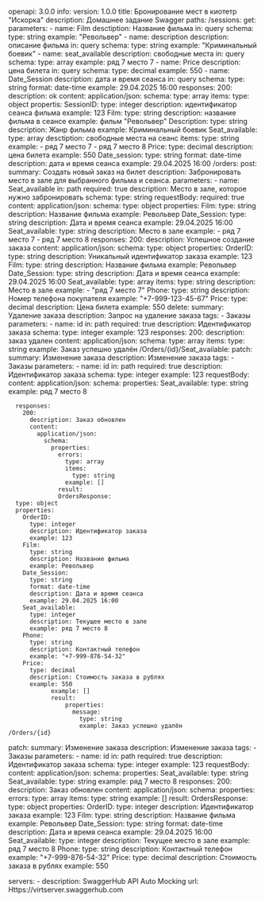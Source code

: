 openapi: 3.0.0
info: 
  version: 1.0.0
  title: Бронирование мест в киотетр "Искорка"
  description:  Домашнее задание Swagger 
paths:
  /sessions:
    get:
      parameters:
        - name: Film
          desctiption: Название фильма
          in: query
          schema:
            type: string
            example: "Револьвер"
        - name: description
          description: описание фильма
          in: query
          schema:
            type: string
            example: "Криминальный боевик"
        - name: seat_available
          description: свободные места
          in: query
          schema:
            type: array
            example: ряд 7 место 7
        - name: Price
          description: цена билета
          in: query
          schema:
            type: decimal
            example: 550
        - name: Date_Session
          description: дата и время сеанса
          in: query
          schema:
            type: string
            format: date-time
            example: 29.04.2025 16:00
      responses:
      200:
        description: ok
        content:
          application/json:
            schema:
            type: array
            items:
              type: object
              propertis:
                SessionID:
                  type: integer
                  description: идентификатор сеанса фильма
                  example: 123
                Film:
                  type: string
                  description: название фильма в сеансе
                  example: фильм "Револьвер"
                Description:
                  type: string
                  description: Жанр фильма
                  example: Криминальный боевик
                Seat_available: 
                  type: array
                  desctiption: свободные места на сеанс
                  items:
                    type: string
                  example: 
                    - ряд 7 место 7
                    - ряд 7 место 8
                  Price:
                    type: decimal
                    description: цена билета
                    example: 550
                  Date_session:
                    type: string
                    format: date-time
                    description: дата и время сеанса
                    example: 29.04.2025 16:00
  /orders: 
    post:
      summary: Создать новый заказ на билет
      description: Забронировать место в зале для выбранного фильма и сеанса.
      parameters:
        - name: Seat_available
          in: path
          required: true
          description: Место в зале, которое нужно забронировать 
          schema:
            type: string
      requestBody:
        required: true
        content:
          application/json:
            schema:
              type: object
              properties:
                Film:
                  type: string
                  description: Название фильма
                  example: Револьвер
                Date_Session:
                  type: string
                  description: Дата и время сеанса 
                  example: 29.04.2025 16:00
                Seat_available:
                  type: string
                  description: Место в зале
                  example: 
                    - ряд 7 место 7
                    - ряд 7 место 8
      responses:
        200:
          description: Успешное создание заказа
          content:
            application/json:
              schema:
                type: object
                properties:
                  OrderID:
                    type: string
                    description: Уникальный идентификатор заказа
                    example: 123
                  Film:
                    type: string
                    description: Название фильма
                    example: Револьвер
                  Date_Session:
                    type: string
                    description: Дата и время сеанса
                    example: 29.04.2025 16:00
                  Seat_available:
                    type: array
                    items:
                      type: string
                    description: Место в зале
                    example:
                      - "ряд 7 место 7"
                  Phone:
                    type: string
                    description: Номер телефона покупателя
                    example: "+7-999-123-45-67"
                  Price:
                    type: decimal
                    description: Цена билета
                    example: 550
  delete:
      summary: Удаление заказа
      description: Запрос на удаление заказа
      tags: 
        - Заказы
      parameters:
        - name: id
          in: path
          required: true
          description: Идентификатор заказа
          schema: 
            type: integer
            example: 123
      responses:
        200: 
          description: заказ удален
          content:
            application/json:
              schema:
                type: array
                items: 
                      type: string
                      example: Заказ успешно удалён
  /Orders/{id}/Seat_available:
    patch:
      summary: Изменение заказа
      description: Изменение заказа
      tags: 
        - Заказы
      parameters:
        - name: id
          in: path
          required: true
          description: Идентификатор заказа
          schema: 
            type: integer
            example: 123
      requestBody:
        content:
          application/json:
            schema:
              properties:
                Seat_available:
                  type: string
                  example: ряд 7 место 8
                    
      responses:
        200: 
          description: Заказ обновлен
          content:
            application/json:
              schema:
                properties: 
                  errors:
                    type: array
                    items: 
                      type: string
                    example: []
                  result: 
                  OrdersResponse:
      type: object
      properties:
        OrderID:
          type: integer
          description: Идентификатор заказа
          example: 123
        Film:
          type: string
          description: Название фильма
          example: Револьвер
        Date_Session:
          type: string
          format: date-time
          description: Дата и время сеанса
          example: 29.04.2025 16:00
        Seat_available:
          type: integer
          description: Текущее место в зале
          example: ряд 7 место 8
        Phone:
          type: string
          description: Контактный телефон
          example: "+7-999-876-54-32"
        Price:
          type: decimal
          description: Стоимость заказа в рублях
          example: 550
                example: []
                result: 
                    properties:
                      message:
                        type: string
                        example: Заказ успешно удалён
    /Orders/{id}
patch:
      summary: Изменение заказа
      description: Изменение заказа
      tags: 
        - Заказы
      parameters:
        - name: id
          in: path
          required: true
          description: Идентификатор заказа
          schema: 
            type: integer
            example: 123
      requestBody:
        content:
          application/json:
            schema:
              properties:
                Seat_available:
                  type: string
                  Seat_available:
                  type: string
                  example: ряд 7 место 8
      responses:
        200: 
          description: Заказ обновлен
          content:
            application/json:
              schema:
                properties: 
                  errors:
                    type: array
                    items: 
                      type: string
                    example: []
                  result: 
                  OrdersResponse:
      type: object
      properties:
        OrderID:
          type: integer
          description: Идентификатор заказа
          example: 123
          Film:
          type: string
          description: Название фильма
          example: Револьвер
        Date_Session:
          type: string
          format: date-time
          description: Дата и время сеанса
          example: 29.04.2025 16:00
        Seat_available:
          type: integer
          description: Текущее место в зале
          example: ряд 7 место 8
        Phone:
          type: string
          description: Контактный телефон
          example: "+7-999-876-54-32"
        Price:
          type: decimal
          description: Стоимость заказа в рублях
          example: 550
  
  servers:
    - description: SwaggerHub API Auto Mocking
      url: Https://virtserver.swaggerhub.com

